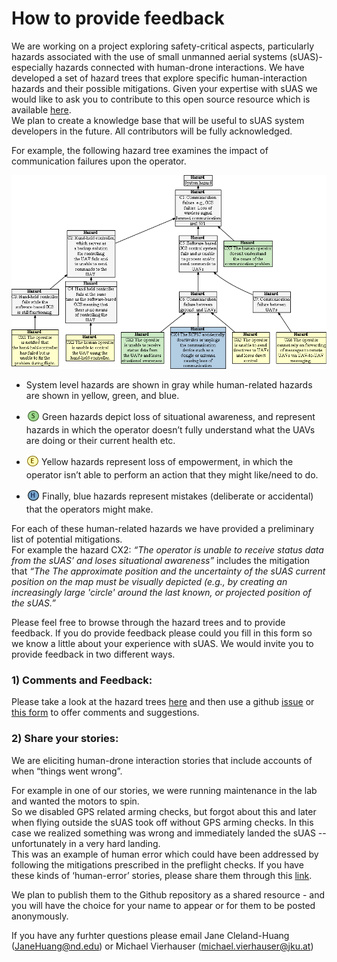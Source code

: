 # How to provide feedback


We are working on a project exploring safety-critical aspects, particularly hazards associated with the use of small unmanned aerial systems (sUAS)- especially hazards connected with human-drone interactions. 
We have developed a set of hazard trees that explore specific human-interaction hazards and their possible mitigations. 
Given your expertise with sUAS we would like to ask you to contribute to this open source resource which is available [here](README.md).  
We plan to create a knowledge base that will be useful to sUAS system developers in the future.  All contributors will be fully acknowledged.


 For example, the following hazard tree examines the impact of communication failures upon the operator.  


[![](human-interaction-hazards/figures/communication.png)](#)
- System level hazards are shown in gray while human-related hazards are shown in yellow, green, and blue.
- <sub>[![](human-interaction-hazards/icons/s-icon.PNG)](#) </sub> Green hazards depict loss of situational awareness, and represent hazards in which the operator doesn’t fully understand what the UAVs are doing or their current health etc.  

- <sub>[![](human-interaction-hazards/icons/e-icon.PNG)](#) </sub> Yellow hazards represent loss of empowerment, in which the operator isn’t able to perform an action that they might like/need to do. 

- <sub>[![](human-interaction-hazards/icons/h-icon.PNG)](#) </sub> Finally, blue hazards represent mistakes (deliberate or accidental) that the operators might make.

For each of these human-related hazards we have provided a preliminary list of potential mitigations.  
For example the hazard CX2: _“The operator is unable to receive status data from the sUAS’ and loses situational awareness”_ includes the mitigation that 
_“The The approximate position and the uncertainty of the sUAS current position on the map must be visually depicted
(e.g., by creating an increasingly large 'circle' around the last known, or projected position of the sUAS.”_

Please feel free to browse through the hazard trees and to provide feedback.
If you do provide feedback please could you fill in this form so we know a little about your experience with sUAS.
We would invite you to provide feedback in two different ways.  

### 1) Comments and Feedback:
Please take a look at the hazard trees [here](README.md) and then use a github [issue](https://github.com/SAREC-Lab/sUAS-UseCases/issues) or [this form](https://tinyurl.com/HumanDroneHazards) to offer comments and suggestions. 

### 2) Share your stories: 
We are eliciting human-drone interaction stories that include accounts of when “things went wrong”.  

For example in one of our stories, we were running maintenance in the lab and wanted the motors to spin.  
So we disabled GPS related arming checks, but forgot about this and later when flying outside the sUAS took off without GPS arming checks. 
In this case we realized something was wrong and immediately landed the sUAS -- unfortunately in a very hard landing.  
This was an example of human error which could have been addressed by following the mitigations prescribed in the preflight checks. 
If you have these kinds of ‘human-error’ stories, please share them through this [link](https://tinyurl.com/HumanDroneStories). 

We plan to publish them to the Github repository as a shared resource - and you will have the choice for your name to appear or for them to be posted anonymously.

If you have any furhter questions please email Jane Cleland-Huang (JaneHuang@nd.edu) or Michael Vierhauser (michael.vierhauser@jku.at) 

